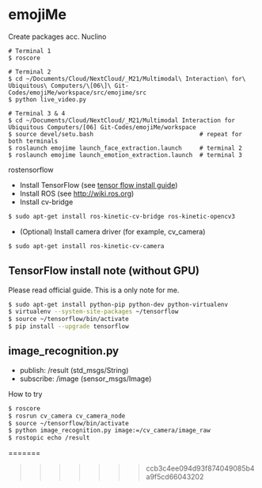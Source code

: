 # emojiMe

Create packages acc. Nuclino

```
# Terminal 1
$ roscore

# Terminal 2
$ cd ~/Documents/Cloud/NextCloud/_M21/Multimodal\ Interaction\ for\ Ubiquitous\ Computers/\[06\]\ Git-Codes/emojiMe/workspace/src/emojime/src
$ python live_video.py

# Terminal 3 & 4
$ cd ~/Documents/Cloud/NextCloud/_M21/Multimodal Interaction for Ubiquitous Computers/[06] Git-Codes/emojiMe/workspace
$ source devel/setu.bash 							  # repeat for both terminals
$ roslaunch emojime launch_face_extraction.launch     # terminal 2
$ roslaunch emojime launch_emotion_extraction.launch  # terminal 3
```

rostensorflow

- Install TensorFlow (see [tensor flow install guide](https://www.tensorflow.org/install/install_linux))
- Install ROS (see http://wiki.ros.org)
- Install cv-bridge

```bash
$ sudo apt-get install ros-kinetic-cv-bridge ros-kinetic-opencv3
```

- (Optional) Install camera driver (for example, cv_camera)

```bash
$ sudo apt-get install ros-kinetic-cv-camera
```


TensorFlow install note (without GPU)
-------------------------------------------
Please read official guide. This is a only note for me.

```bash
$ sudo apt-get install python-pip python-dev python-virtualenv
$ virtualenv --system-site-packages ~/tensorflow
$ source ~/tensorflow/bin/activate
$ pip install --upgrade tensorflow
```

image_recognition.py
--------------------------------

* publish: /result (std_msgs/String)
* subscribe: /image (sensor_msgs/Image)

How to try

```bash
$ roscore
$ rosrun cv_camera cv_camera_node
$ source ~/tensorflow/bin/activate
$ python image_recognition.py image:=/cv_camera/image_raw
$ rostopic echo /result
```
=======
>>>>>>> ccb3c4ee094d93f874049085b4a9f5cd66043202
